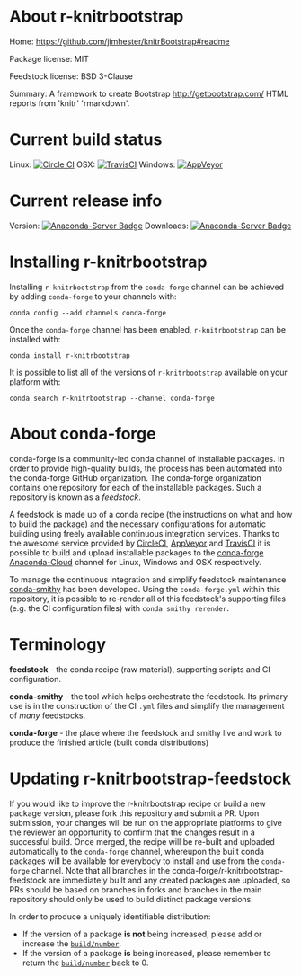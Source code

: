About r-knitrbootstrap
======================

Home: https://github.com/jimhester/knitrBootstrap#readme

Package license: MIT

Feedstock license: BSD 3-Clause

Summary: A framework to create Bootstrap <http://getbootstrap.com/> HTML reports from 'knitr' 'rmarkdown'.



Current build status
====================

Linux: [![Circle CI](https://circleci.com/gh/conda-forge/r-knitrbootstrap-feedstock.svg?style=shield)](https://circleci.com/gh/conda-forge/r-knitrbootstrap-feedstock)
OSX: [![TravisCI](https://travis-ci.org/conda-forge/r-knitrbootstrap-feedstock.svg?branch=master)](https://travis-ci.org/conda-forge/r-knitrbootstrap-feedstock)
Windows: [![AppVeyor](https://ci.appveyor.com/api/projects/status/github/conda-forge/r-knitrbootstrap-feedstock?svg=True)](https://ci.appveyor.com/project/conda-forge/r-knitrbootstrap-feedstock/branch/master)

Current release info
====================
Version: [![Anaconda-Server Badge](https://anaconda.org/conda-forge/r-knitrbootstrap/badges/version.svg)](https://anaconda.org/conda-forge/r-knitrbootstrap)
Downloads: [![Anaconda-Server Badge](https://anaconda.org/conda-forge/r-knitrbootstrap/badges/downloads.svg)](https://anaconda.org/conda-forge/r-knitrbootstrap)

Installing r-knitrbootstrap
===========================

Installing `r-knitrbootstrap` from the `conda-forge` channel can be achieved by adding `conda-forge` to your channels with:

```
conda config --add channels conda-forge
```

Once the `conda-forge` channel has been enabled, `r-knitrbootstrap` can be installed with:

```
conda install r-knitrbootstrap
```

It is possible to list all of the versions of `r-knitrbootstrap` available on your platform with:

```
conda search r-knitrbootstrap --channel conda-forge
```


About conda-forge
=================

conda-forge is a community-led conda channel of installable packages.
In order to provide high-quality builds, the process has been automated into the
conda-forge GitHub organization. The conda-forge organization contains one repository
for each of the installable packages. Such a repository is known as a *feedstock*.

A feedstock is made up of a conda recipe (the instructions on what and how to build
the package) and the necessary configurations for automatic building using freely
available continuous integration services. Thanks to the awesome service provided by
[CircleCI](https://circleci.com/), [AppVeyor](http://www.appveyor.com/)
and [TravisCI](https://travis-ci.org/) it is possible to build and upload installable
packages to the [conda-forge](https://anaconda.org/conda-forge)
[Anaconda-Cloud](http://docs.anaconda.org/) channel for Linux, Windows and OSX respectively.

To manage the continuous integration and simplify feedstock maintenance
[conda-smithy](http://github.com/conda-forge/conda-smithy) has been developed.
Using the ``conda-forge.yml`` within this repository, it is possible to re-render all of
this feedstock's supporting files (e.g. the CI configuration files) with ``conda smithy rerender``.


Terminology
===========

**feedstock** - the conda recipe (raw material), supporting scripts and CI configuration.

**conda-smithy** - the tool which helps orchestrate the feedstock.
                   Its primary use is in the construction of the CI ``.yml`` files
                   and simplify the management of *many* feedstocks.

**conda-forge** - the place where the feedstock and smithy live and work to
                  produce the finished article (built conda distributions)


Updating r-knitrbootstrap-feedstock
===================================

If you would like to improve the r-knitrbootstrap recipe or build a new
package version, please fork this repository and submit a PR. Upon submission,
your changes will be run on the appropriate platforms to give the reviewer an
opportunity to confirm that the changes result in a successful build. Once
merged, the recipe will be re-built and uploaded automatically to the
`conda-forge` channel, whereupon the built conda packages will be available for
everybody to install and use from the `conda-forge` channel.
Note that all branches in the conda-forge/r-knitrbootstrap-feedstock are
immediately built and any created packages are uploaded, so PRs should be based
on branches in forks and branches in the main repository should only be used to
build distinct package versions.

In order to produce a uniquely identifiable distribution:
 * If the version of a package **is not** being increased, please add or increase
   the [``build/number``](http://conda.pydata.org/docs/building/meta-yaml.html#build-number-and-string).
 * If the version of a package **is** being increased, please remember to return
   the [``build/number``](http://conda.pydata.org/docs/building/meta-yaml.html#build-number-and-string)
   back to 0.
